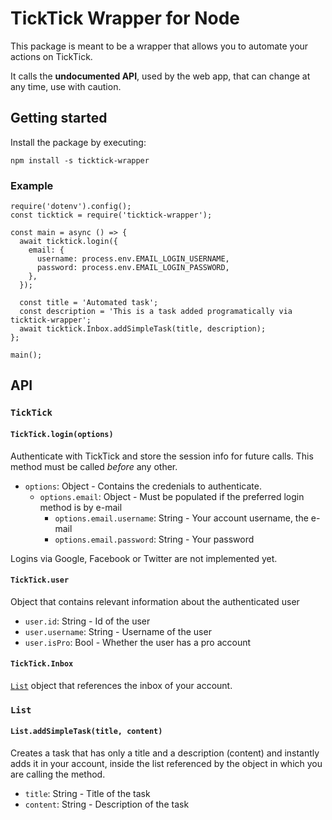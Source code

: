 # TickTick Wrapper for Node

This package is meant to be a wrapper that allows you to automate your actions on TickTick.

It calls the **undocumented API**, used by the web app, that can change at any time, use with caution.

## Getting started

Install the package by executing:

```
npm install -s ticktick-wrapper
```

### Example

```
require('dotenv').config();
const ticktick = require('ticktick-wrapper');

const main = async () => {
  await ticktick.login({
    email: {
      username: process.env.EMAIL_LOGIN_USERNAME,
      password: process.env.EMAIL_LOGIN_PASSWORD,
    },
  });

  const title = 'Automated task';
  const description = 'This is a task added programatically via ticktick-wrapper';
  await ticktick.Inbox.addSimpleTask(title, description);
};

main();
```

## API

### `TickTick`

#### `TickTick.login(options)`

Authenticate with TickTick and store the session info for future calls. This method must be called *before* any other.

- `options`: Object - Contains the credenials to authenticate.
  - `options.email`: Object - Must be populated if the preferred login method is by e-mail
    - `options.email.username`: String - Your account username, the e-mail
    - `options.email.password`: String - Your password

Logins via Google, Facebook or Twitter are not implemented yet.

#### `TickTick.user`

Object that contains relevant information about the authenticated user

- `user.id`: String - Id of the user
- `user.username`: String - Username of the user
- `user.isPro`: Bool - Whether the user has a pro account

#### `TickTick.Inbox`

[`List`](#list) object that references the inbox of your account.

### `List`

#### `List.addSimpleTask(title, content)`

Creates a task that has only a title and a description (content) and instantly adds it in your account, inside the list referenced by the object in which you are calling the method.

- `title`: String - Title of the task
- `content`: String - Description of the task
